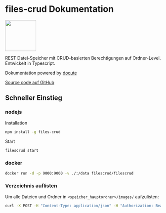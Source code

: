 # files-crud Dokumentation

<img src="/logo.svg" width="100" height="100" alt="" />

REST Datei-Speicher mit CRUD-basierten Berechtigungen auf Ordner-Level. \
Entwickelt in Typescript.

Dokumentation powered by [docute](https://docute.egoist.dev/)

[Source code auf GitHub](https://github.com/johanna-herrmann/files-crud/)

## Schneller Einstieg

### nodejs

Installation
```bash
npm install -g files-crud
```

Start
```bash
filescrud start
```

### docker
```bash
docker run -d -p 9000:9000 -v ./:/data filescrud/filescrud
```

### Verzeichnis auflisten

Um alle Dateien und Ordner in `<speicher_hauptordner>/images/` aufzulisten:
```bash
curl -X POST -H "Content-Type: application/json" -H "Authorization: Bearer <jwt>" http://localhost:9000/api/file/list/images
```

